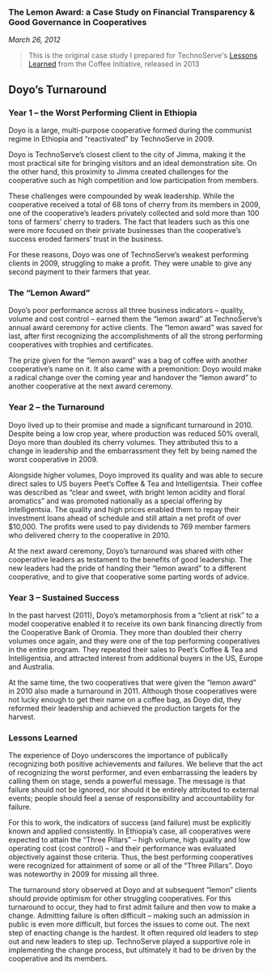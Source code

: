 ### The Lemon Award: a Case Study on Financial Transparency & Good Governance in Cooperatives

*March 26, 2012*

> This is the original case study I prepared for TechnoServe's [Lessons Learned](https://www.technoserve.org/wp-content/uploads/2013/04/coffee-initiative-lessons-learned.pdf) from the Coffee Initiative, released in 2013

## Doyo’s Turnaround

### Year 1 – the Worst Performing Client in Ethiopia

Doyo is a large, multi-purpose cooperative formed during the communist regime in Ethiopia and “reactivated” by TechnoServe in 2009. 

Doyo is TechnoServe’s closest client to the city of Jimma, making it the most practical site for bringing visitors and an ideal demonstration site. On the other hand, this proximity to Jimma created challenges for the cooperative such as high competition and low participation from members. 

These challenges were compounded by weak leadership. While the cooperative received a total of 68 tons of cherry from its members in 2009, one of the cooperative’s leaders privately collected and sold more than 100 tons of farmers’ cherry to traders. The fact that leaders such as this one were more focused on their private businesses than the cooperative’s success eroded farmers’ trust in the business.

For these reasons, Doyo was one of TechnoServe’s weakest performing clients in 2009, struggling to make a profit. They were unable to give any second payment to their farmers that year.

### The “Lemon Award”

Doyo’s poor performance across all three business indicators – quality, volume and cost control – earned them the “lemon award” at TechnoServe’s annual award ceremony for active clients. The “lemon award” was saved for last, after first recognizing the accomplishments of all the strong performing cooperatives with trophies and certificates.

The prize given for the “lemon award” was a bag of coffee with another cooperative’s name on it. It also came with a premonition: Doyo would make a radical change over the coming year and handover the “lemon award” to another cooperative at the next award ceremony.

### Year 2 – the Turnaround

Doyo lived up to their promise and made a significant turnaround in 2010. Despite being a low crop year, where production was reduced 50% overall, Doyo more than doubled its cherry volumes. They attributed this to a change in leadership and the embarrassment they felt by being named the worst cooperative in 2009.

Alongside higher volumes, Doyo improved its quality and was able to secure direct sales to US buyers Peet’s Coffee & Tea and Intelligentsia. Their coffee was described as “clear and sweet, with bright lemon acidity and floral aromatics” and was promoted nationally as a special offering by Intelligentsia. The quality and high prices enabled them to repay their investment loans ahead of schedule and still attain a net profit of over $10,000. The profits were used to pay dividends to 769 member farmers who delivered cherry to the cooperative in 2010. 

At the next award ceremony, Doyo’s turnaround was shared with other cooperative leaders as testament to the benefits of good leadership. The new leaders had the pride of handing their “lemon award” to a different cooperative, and to give that cooperative some parting words of advice.

### Year 3 – Sustained Success

In the past harvest (2011), Doyo’s metamorphosis from a “client at risk” to a model cooperative enabled it to receive its own bank financing directly from the Cooperative Bank of Oromia. They more than doubled their cherry volumes once again, and they were one of the top performing cooperatives in the entire program. They repeated their sales to Peet’s Coffee & Tea and Intelligentsia, and attracted interest from additional buyers in the US, Europe and Australia. 

At the same time, the two cooperatives that were given the “lemon award” in 2010 also made a turnaround in 2011. Although those cooperatives were not lucky enough to get their name on a coffee bag, as Doyo did, they reformed their leadership and achieved the production targets for the harvest.

### Lessons Learned

The experience of Doyo underscores the importance of publically recognizing both positive achievements and failures.  We believe that the act of recognizing the worst performer, and even embarrassing the leaders by calling them on stage, sends a powerful message. The message is that failure should not be ignored, nor should it be entirely attributed to external events; people should feel a sense of responsibility and accountability for failure.

For this to work, the indicators of success (and failure) must be explicitly known and applied consistently. In Ethiopia’s case, all cooperatives were expected to attain the “Three Pillars” – high volume, high quality and low operating cost (cost control) – and their performance was evaluated objectively against those criteria. Thus, the best performing cooperatives were recognized for attainment of some or all of the “Three Pillars”. Doyo was noteworthy in 2009 for missing all three.

The turnaround story observed at Doyo and at subsequent “lemon” clients should provide optimism for other struggling cooperatives. For this turnaround to occur, they had to first admit failure and then vow to make a change. Admitting failure is often difficult – making such an admission in public is even more difficult, but forces the issues to come out. The next step of enacting change is the hardest. It often required old leaders to step out and new leaders to step up. TechnoServe played a supportive role in implementing the change process, but ultimately it had to be driven by the cooperative and its members.